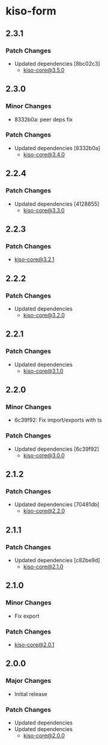 # kiso-form

## 2.3.1

### Patch Changes

- Updated dependencies [8bc02c3]
  - kiso-core@3.5.0

## 2.3.0

### Minor Changes

- 8332b0a: peer deps fix

### Patch Changes

- Updated dependencies [8332b0a]
  - kiso-core@3.4.0

## 2.2.4

### Patch Changes

- Updated dependencies [4128855]
  - kiso-core@3.3.0

## 2.2.3

### Patch Changes

- kiso-core@3.2.1

## 2.2.2

### Patch Changes

- Updated dependencies
  - kiso-core@3.2.0

## 2.2.1

### Patch Changes

- Updated dependencies
  - kiso-core@3.1.0

## 2.2.0

### Minor Changes

- 6c39f92: Fix import/exports with ts

### Patch Changes

- Updated dependencies [6c39f92]
  - kiso-core@3.0.0

## 2.1.2

### Patch Changes

- Updated dependencies [70481db]
  - kiso-core@2.2.0

## 2.1.1

### Patch Changes

- Updated dependencies [c82be9d]
  - kiso-core@2.1.0

## 2.1.0

### Minor Changes

- Fix export

### Patch Changes

- kiso-core@2.0.1

## 2.0.0

### Major Changes

- Initial release

### Patch Changes

- Updated dependencies
- Updated dependencies
  - kiso-core@2.0.0
